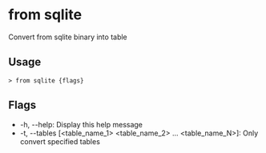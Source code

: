# from sqlite
Convert from sqlite binary into table

## Usage
```shell
> from sqlite {flags} 
 ```

## Flags
* -h, --help: Display this help message
* -t, --tables \[\<table_name_1> \<table_name_2> ... \<table_name_N>]: Only convert specified tables

